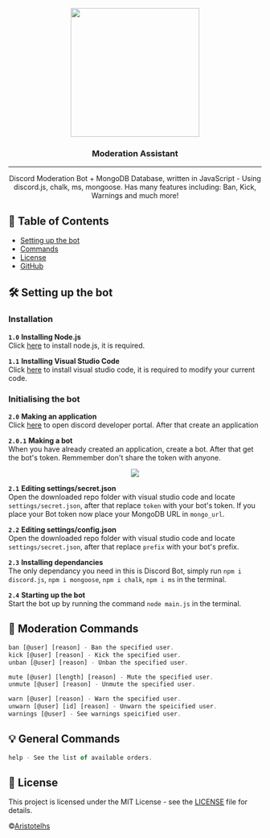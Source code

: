 <p align="center">
  <img width="256" height="256" src="https://i.imgur.com/BnzbM3a.png?size=1024">
</p>

<h3 align="center">Moderation Assistant</h3>

<div align="center">

</div>

---

<p align="center"> Discord Moderation Bot + MongoDB Database, written in JavaScript - Using discord.js, chalk, ms, mongoose. Has many features including: Ban, Kick, Warnings and much more!
    <br> 
</p>


## 📝 Table of Contents 

+ [Setting up the bot](https://github.com/Aristotelhss/Moderation-Assistant/blob/main/README.md#-setting-up-the-bot)
+ [Commands](https://github.com/Aristotelhss/Moderation-Assistant/blob/main/README.md#-commands)
+ [License](https://github.com/Aristotelhss/Moderation-Assistant/blob/main/LICENSE)
+ [GitHub](https://github.com/Aristotelhss)

## 🛠 Setting up the bot 

### Installation
**``1.0``** **Installing Node.js**<br>
Click [here](https://nodejs.org/en/) to install node.js, it is required.<br>

**``1.1``** **Installing Visual Studio Code**<br>
Click [here](https://code.visualstudio.com/) to install visual studio code, it is required to modify your current code.

### Initialising the bot
**``2.0``** **Making an application** <br>
Click [here](https://discord.com/developers) to open discord developer portal. After that create an application

**``2.0.1``** **Making a bot** <br>
When you have already created an application, create a bot. After that get the bot's token. Remmember don't share the token with anyone.

<p align="center">
  <img src="https://cdn.discordapp.com/attachments/728829095013515294/734288747050303519/Untitled_Artwork.jpg?size=512">
</p>

**``2.1``** **Editing settings/secret.json** <br>
Open the downloaded repo folder with visual studio code and locate `settings/secret.json`, after that replace `token` with your bot's token. If you place your Bot token now place your MongoDB URL in `mongo_url`.

**``2.2``** **Editing settings/config.json** <br>
Open the downloaded repo folder with visual studio code and locate `settings/secret.json`, after that replace `prefix` with your bot's prefix.

**``2.3``** **Installing dependancies** <br>
The only dependancy you need in this is Discord Bot, simply run `npm i discord.js`, `npm i mongoose`, `npm i chalk`, `npm i ms` in the terminal.

**``2.4``** **Starting up the bot** <br>
Start the bot up by running the command `node main.js` in the terminal.

## 📜 Moderation Commands
```js
ban [@user] [reason] - Ban the specified user.
kick [@user] [reason] - Kick the specified user.
unban [@user] [reason] - Unban the specified user.

mute [@user] [length] [reason] - Mute the specified user.
unmute [@user] [reason] - Unmute the specified user.

warn [@user] [reason] - Warn the specified user.
unwarn [@user] [id] [reason] - Unwarn the speicified user.
warnings [@user] - See warnings speicified user.
```

## 💡 General Commands
```js
help - See the list of available orders.
```

## 📄 License
This project is licensed under the MIT License - see the [LICENSE](https://github.com/Aristotelhss/Moderation-Assistant/blob/main/LICENSE) file for details.

©[Aristotelhs](https://github.com/Aristotelhss)
